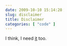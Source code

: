 ```yaml
---
date: 2009-10-10 15:14:28
slug: disclaimer
title: Disclaimer
categories: [ "code" ]
---
```


I think, I need [it](/about/disclaimer/) too.
